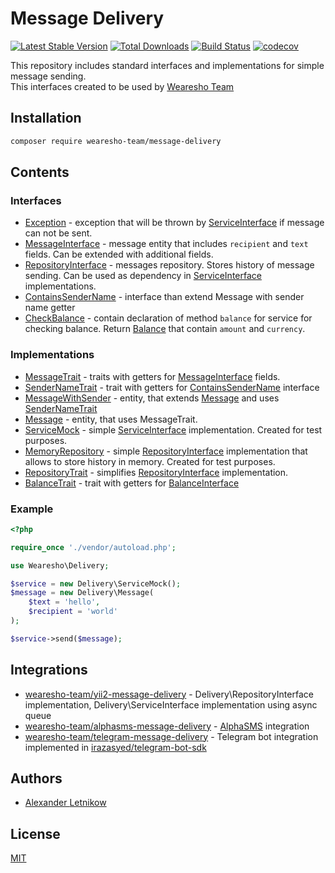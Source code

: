 # Message Delivery
[![Latest Stable Version](https://poser.pugx.org/wearesho-team/message-delivery/v/stable.png)](https://packagist.org/packages/wearesho-team/message-delivery)
[![Total Downloads](https://poser.pugx.org/wearesho-team/message-delivery/downloads.png)](https://packagist.org/packages/wearesho-team/message-delivery)
[![Build Status](https://travis-ci.org/wearesho-team/message-delivery.svg?branch=master)](https://travis-ci.org/wearesho-team/message-delivery)
[![codecov](https://codecov.io/gh/wearesho-team/message-delivery/branch/master/graph/badge.svg)](https://codecov.io/gh/wearesho-team/message-delivery)

This repository includes standard interfaces and implementations
for simple message sending.  
This interfaces created to be used by [Wearesho Team](https://wearesho.com/)

## Installation
```bash
composer require wearesho-team/message-delivery
```

## Contents

### Interfaces
- [Exception](./src/Exception.php) - exception that will be thrown by
[ServiceInterface](./src/ServiceInterface.php) if message can not be sent.
- [MessageInterface](./src/MessageInterface.php) - message entity that includes
`recipient` and `text` fields. Can be extended with additional fields.
- [RepositoryInterface](./src/RepositoryInterface.php) - messages repository.
Stores history of message sending. Can be used as dependency in
[ServiceInterface](./src/ServiceInterface.php) implementations.
- [ContainsSenderName](./src/ContainsSenderName.php) - interface than extend Message with sender name getter
- [CheckBalance](src/CheckBalance.php) - contain declaration of method `balance` for service for checking balance.
Return [Balance](src/Balance.php) that contain `amount` and `currency`.

### Implementations
- [MessageTrait](./src/MessageTrait.php) - traits with getters for
[MessageInterface](./src/MessageInterface.php) fields.
- [SenderNameTrait](./src/SenderNameTrait.php) - trait with getters for 
[ContainsSenderName](./src/ContainsSenderName.php) interface
- [MessageWithSender](./src/MessageWithSender.php) - entity, that extends [Message](./src/MessageWithSender.php) 
and uses [SenderNameTrait](./src/SenderNameTrait.php)
- [Message](./src/Message.php) - entity, that uses MessageTrait.
- [ServiceMock](./src/ServiceMock.php) - simple [ServiceInterface](./src/ServiceInterface.php)
implementation. Created for test purposes. 
- [MemoryRepository](./src/MemoryRepository.php) - simple [RepositoryInterface](./src/RepositoryInterface.php)
implementation that allows to store history in memory. Created for test purposes.
- [RepositoryTrait](./src/RepositoryTrait.php) - simplifies [RepositoryInterface](./src/RepositoryInterface.php)
implementation.
- [BalanceTrait](src/BalanceTrait.php) - trait with getters for [BalanceInterface](src/BalanceInterface.php)

### Example

```php
<?php

require_once './vendor/autoload.php';

use Wearesho\Delivery;

$service = new Delivery\ServiceMock();
$message = new Delivery\Message(
    $text = 'hello',
    $recipient = 'world'
);

$service->send($message);
```

## Integrations
- [wearesho-team/yii2-message-delivery](https://github.com/wearesho-team/yii2-message-delivery) - Delivery\RepositoryInterface implementation,
Delivery\ServiceInterface implementation using async queue
- [wearesho-team/alphasms-message-delivery](https://github.com/wearesho-team/alphasms-message-delivery) - [AlphaSMS](https://alphasms.ua) integration
- [wearesho-team/telegram-message-delivery](https://github.com/wearesho-team/telegram-message-delivery) - Telegram bot integration implemented in
[irazasyed/telegram-bot-sdk](https://github.com/irazasyed/telegram-bot-sdk)

## Authors
- [Alexander <horat1us> Letnikow](mailto:reclamme@gmail.com)

## License
[MIT](./LICENSE) 
